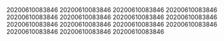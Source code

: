20200610083846
20200610083846
20200610083846
20200610083846
20200610083846
20200610083846
20200610083846
20200610083846
20200610083846
20200610083846
20200610083846
20200610083846
20200610083846
20200610083846
20200610083846
